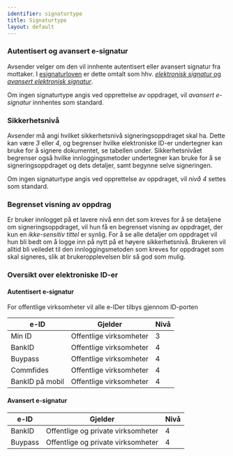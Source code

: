 ```yaml
---
identifier: signaturtype
title: Signaturtype
layout: default
---
```


### Autentisert og avansert e-signatur
Avsender velger om den vil innhente autentisert eller avansert signatur fra mottaker. I [esignaturloven](https://lovdata.no/dokument/NL/lov/2001-06-15-81) er dette omtalt som hhv. [_elektronisk signatur_ og _avansert elektronisk signatur_](https://lovdata.no/lov/2001-06-15-81/§3).

Om ingen signaturtype angis ved opprettelse av oppdraget, vil _avansert e-signatur_ innhentes som standard.

### Sikkerhetsnivå
Avsender må angi hvilket sikkerhetsnivå signeringsoppdraget skal ha. Dette kan være _3_ eller _4_, og begrenser hvilke elektroniske ID-er undertegner kan bruke for å signere dokumentet, se tabellen under. Sikkerhetsnivået begrenser også hvilke innloggingsmetoder undertegner kan bruke for å se signeringsoppdraget og dets detaljer, samt begynne selve signeringen.

Om ingen signaturtype angis ved opprettelse av oppdraget, vil _nivå 4_ settes som standard.

### Begrenset visning av oppdrag
Er bruker innlogget på et lavere nivå enn det som kreves for å se detaljene om signeringsoppdraget, vil hun få en begrenset visning av oppdraget, der kun en _ikke-sensitiv tittel_ er synlig. For å se alle detaljer om oppdraget vil hun bli bedt om å logge inn på nytt på et høyere sikkerhetsnivå. Brukeren vil alltid bli veiledet til den innloggingsmetoden som kreves for oppdraget som skal signeres, slik at brukeropplevelsen blir så god som mulig.

### Oversikt over elektroniske ID-er

#### Autentisert e-signatur

For offentlige virksomheter vil alle e-IDer tilbys gjennom ID-porten

| e-ID | Gjelder | Nivå |
| ---               | ---     | ---  |
| Min ID            | Offentlige virksomheter | 3 |
| BankID            | Offentlige virksomheter | 4 |
| Buypass           | Offentlige virksomheter | 4 |
| Commfides         | Offentlige virksomheter | 4 |
| BankID på mobil   | Offentlige virksomheter | 4 |

#### Avansert e-signatur

| e-ID | Gjelder | Nivå |
| ---               | ---     | ---  |
| BankID            | Offentlige og private virksomheter | 4 |
| Buypass           | Offentlige og private virksomheter | 4 |
